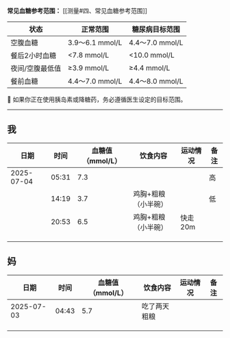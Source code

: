 **常见血糖参考范围：**
[[测量#四、常见血糖参考范围]]

| 状态       | 正常范围           | 糖尿病目标范围        |
| -------- | -------------- | -------------- |
| 空腹血糖     | 3.9～6.1 mmol/L | 4.4～7.0 mmol/L |
| 餐后2小时血糖  | <7.8 mmol/L    | <10.0 mmol/L   |
| 夜间/空腹最低值 | ≥3.9 mmol/L    | ≥4.4 mmol/L    |
| 餐前血糖     | 4.4～7.0 mmol/L | 4.4～8.0 mmol/L |
📌 如果你正在使用胰岛素或降糖药，务必遵循医生设定的目标范围。

---
## 我

| 日期         | 时间    | 血糖值（mmol/L） | 饮食内容       | 运动情况  | 备注  |
| ---------- | ----- | ----------- | ---------- | ----- | --- |
| 2025-07-04 | 05:31 | 7.3         |            |       | 高   |
|            | 14:19 | 3.7         | 鸡胸+粗粮（小半碗） |       | 低   |
|            | 20:53 | 6.5         | 鸡胸+粗粮（小半碗） | 快走20m |     |
|            |       |             |            |       |     |
|            |       |             |            |       |     |
|            |       |             |            |       |     |


## 妈

| 日期         | 时间    | 血糖值（mmol/L） | 饮食内容   | 运动情况 | 备注  |
| ---------- | ----- | ----------- | ------ | ---- | --- |
| 2025-07-03 | 04:43 | 5.7         | 吃了两天粗粮 |      |     |
|            |       |             |        |      |     |
|            |       |             |        |      |     |
|            |       |             |        |      |     |
